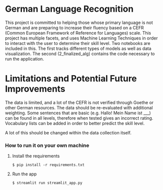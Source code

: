# German Language Recognition
This project is committed to helping those whose primary language is not German and are preparing to increase their fluency based on a CEFR (Common European Framework of Reference for Languages) scale. 
This project has multiple facets, and uses Machine Learning Techniques in order to interact with the user to determine their skill level.
Two notebooks are included in this. The first tracks different types of models as well as data visualization.
The second (2_finalized_alg) contains the code necessary to run the application.

# Limitations and Potential Future Improvements
The data is limited, and a lot of the CEFR is not verified through Goethe or other German resources. 
The data should be re-evaluated with additional weighting.
Some sentences that are basic (e.g. Hallo! Mein Name ist ___) can be found in all levels, therefore when tested gives an incorrect rating.
Vocabulary lists can be added in order to better predict the skill level.

A lot of this should be changed within the data collection itself.



### How to run it on your own machine

1. Install the requirements

   ```
   $ pip install -r requirements.txt
   ```

2. Run the app

   ```
   $ streamlit run streamlit_app.py
   ```
